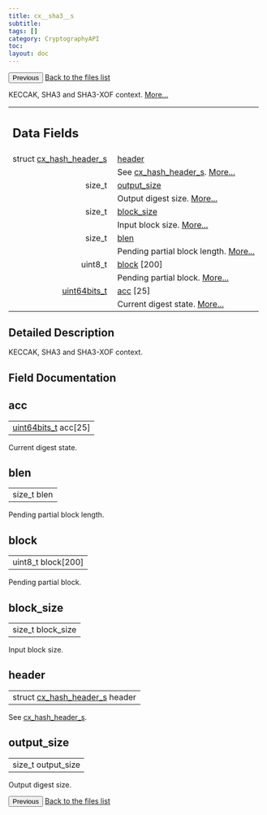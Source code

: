 ```yaml
---
title: cx__sha3__s
subtitle:
tags: []
category: CryptographyAPI
toc:
layout: doc
---
```


<button class="uk-button uk-button-default uk-button-small uk-margin-medium-top" onclick="history.back()">Previous</button>
<a class="uk-button uk-button-default uk-button-small uk-margin-medium-top crypto-button" href="../../crypto-api/files">Back to the files list</a>


<p>KECCAK, SHA3 and SHA3-XOF context.  
 <a href="../cx__sha3__s#details">More...</a></p>
<table class="memberdecls">
<tr class="heading"><td colspan="4"><h2 class="groupheader"><a name="pub-attribs"></a>
Data Fields</h2></td></tr>
<tr class="memitem:ad5a251d434baeed078b92d184b5b29d5"><td class="memItemLeft" align="right" valign="top">struct <a class="el" href="../cx__hash__header__s">cx_hash_header_s</a>&#160;</td><td colspan="3" class="memItemRight" valign="bottom"><a class="el" href="../cx__sha3__s#ad5a251d434baeed078b92d184b5b29d5">header</a></td></tr>
<tr class="memdesc:ad5a251d434baeed078b92d184b5b29d5"><td class="mdescLeft">&#160;</td><td colspan="3" class="mdescRight">See <a class="el" href="../cx__hash__header__s" title="Common message digest context, used as abstract type. ">cx_hash_header_s</a>.  <a href="#ad5a251d434baeed078b92d184b5b29d5">More...</a><br /></td></tr>
<tr class="memitem:a936e314fcab4e7bfe77e6ffde4e15e06"><td class="memItemLeft" align="right" valign="top">size_t&#160;</td><td colspan="3" class="memItemRight" valign="bottom"><a class="el" href="../cx__sha3__s#a936e314fcab4e7bfe77e6ffde4e15e06">output_size</a></td></tr>
<tr class="memdesc:a936e314fcab4e7bfe77e6ffde4e15e06"><td class="mdescLeft">&#160;</td><td colspan="3" class="mdescRight">Output digest size.  <a href="#a936e314fcab4e7bfe77e6ffde4e15e06">More...</a><br /></td></tr>
<tr class="memitem:ad7524613c3881d09bda0d270ede83779"><td class="memItemLeft" align="right" valign="top">size_t&#160;</td><td colspan="3" class="memItemRight" valign="bottom"><a class="el" href="../cx__sha3__s#ad7524613c3881d09bda0d270ede83779">block_size</a></td></tr>
<tr class="memdesc:ad7524613c3881d09bda0d270ede83779"><td class="mdescLeft">&#160;</td><td colspan="3" class="mdescRight">Input block size.  <a href="#ad7524613c3881d09bda0d270ede83779">More...</a><br /></td></tr>
<tr class="memitem:a01b3030b6f1b1247ba11bd7fdee173b6"><td class="memItemLeft" align="right" valign="top">size_t&#160;</td><td colspan="3" class="memItemRight" valign="bottom"><a class="el" href="../cx__sha3__s#a01b3030b6f1b1247ba11bd7fdee173b6">blen</a></td></tr>
<tr class="memdesc:a01b3030b6f1b1247ba11bd7fdee173b6"><td class="mdescLeft">&#160;</td><td colspan="3" class="mdescRight">Pending partial block length.  <a href="#a01b3030b6f1b1247ba11bd7fdee173b6">More...</a><br /></td></tr>
<tr class="memitem:ac9d9618d61146b09fab10cb4a75a368d"><td class="memItemLeft" align="right" valign="top">uint8_t&#160;</td><td colspan="3" class="memItemRight" valign="bottom"><a class="el" href="../cx__sha3__s#ac9d9618d61146b09fab10cb4a75a368d">block</a> [200]</td></tr>
<tr class="memdesc:ac9d9618d61146b09fab10cb4a75a368d"><td class="mdescLeft">&#160;</td><td colspan="3" class="mdescRight">Pending partial block.  <a href="#ac9d9618d61146b09fab10cb4a75a368d">More...</a><br /></td></tr>
<tr class="memitem:a241dca62c6abb3ff13685e527952d3bd"><td class="memItemLeft" align="right" valign="top"><a class="el" href="../lcx__common_8h#a6da1223e6d4d3264a052655b5ed019c9">uint64bits_t</a>&#160;</td><td colspan="3" class="memItemRight" valign="bottom"><a class="el" href="../cx__sha3__s#a241dca62c6abb3ff13685e527952d3bd">acc</a> [25]</td></tr>
<tr class="memdesc:a241dca62c6abb3ff13685e527952d3bd"><td class="mdescLeft">&#160;</td><td colspan="3" class="mdescRight">Current digest state.  <a href="#a241dca62c6abb3ff13685e527952d3bd">More...</a><br /></td></tr>
</table>
<a name="details" id="details"></a>

## Detailed Description

<div class="textblock"><p>KECCAK, SHA3 and SHA3-XOF context. </p>
</div><h2 class="groupheader">Field Documentation</h2>
<a id="a241dca62c6abb3ff13685e527952d3bd"></a>
<h2 class="memtitle">acc</h2>

<div class="memitem">
<div class="memproto">
      <table class="memname">
        <tr>
          <td class="memname"><a class="el" href="../lcx__common_8h#a6da1223e6d4d3264a052655b5ed019c9">uint64bits_t</a> acc[25]</td>
        </tr>
      </table>
</div><div class="memdoc">

<p>Current digest state. </p>

</div>
</div>
<a id="a01b3030b6f1b1247ba11bd7fdee173b6"></a>
<h2 class="memtitle">blen</h2>

<div class="memitem">
<div class="memproto">
      <table class="memname">
        <tr>
          <td class="memname">size_t blen</td>
        </tr>
      </table>
</div><div class="memdoc">

<p>Pending partial block length. </p>

</div>
</div>
<a id="ac9d9618d61146b09fab10cb4a75a368d"></a>
<h2 class="memtitle">block</h2>

<div class="memitem">
<div class="memproto">
      <table class="memname">
        <tr>
          <td class="memname">uint8_t block[200]</td>
        </tr>
      </table>
</div><div class="memdoc">

<p>Pending partial block. </p>

</div>
</div>
<a id="ad7524613c3881d09bda0d270ede83779"></a>
<h2 class="memtitle">block_size</h2>

<div class="memitem">
<div class="memproto">
      <table class="memname">
        <tr>
          <td class="memname">size_t block_size</td>
        </tr>
      </table>
</div><div class="memdoc">

<p>Input block size. </p>

</div>
</div>
<a id="ad5a251d434baeed078b92d184b5b29d5"></a>
<h2 class="memtitle">header</h2>

<div class="memitem">
<div class="memproto">
      <table class="memname">
        <tr>
          <td class="memname">struct <a class="el" href="../cx__hash__header__s">cx_hash_header_s</a> header</td>
        </tr>
      </table>
</div><div class="memdoc">

<p>See <a class="el" href="../cx__hash__header__s" title="Common message digest context, used as abstract type. ">cx_hash_header_s</a>. </p>

</div>
</div>
<a id="a936e314fcab4e7bfe77e6ffde4e15e06"></a>
<h2 class="memtitle">output_size</h2>

<div class="memitem">
<div class="memproto">
      <table class="memname">
        <tr>
          <td class="memname">size_t output_size</td>
        </tr>
      </table>
</div><div class="memdoc">

<p>Output digest size. </p>

</div>
</div>
<button class="uk-button uk-button-default uk-button-small uk-margin-medium-top" onclick="history.back()">Previous</button>
<a class="uk-button uk-button-default uk-button-small uk-margin-medium-top crypto-button" href="../../crypto-api/files">Back to the files list</a>

